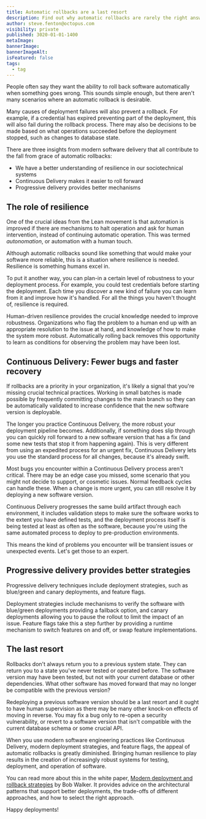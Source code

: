 ```yaml
---
title: Automatic rollbacks are a last resort
description: Find out why automatic rollbacks are rarely the right answer to deployment challenges.
author: steve.fenton@octopus.com
visibility: private
published: 3020-01-01-1400
metaImage: 
bannerImage: 
bannerImageAlt: 
isFeatured: false
tags: 
  - tag
---
```


People often say they want the ability to roll back software automatically when something goes wrong. This sounds simple enough, but there aren't many scenarios where an automatic rollback is desirable.

Many causes of deployment failures will also prevent a rollback. For example, if a credential has expired preventing part of the deployment, this will also fail during the rollback process. There may also be decisions to be made based on what operations succeeded before the deployment stopped, such as changes to database state.

There are three insights from modern software delivery that all contribute to the fall from grace of automatic rollbacks:

- We have a better understanding of resilience in our sociotechnical systems  
- Continuous Delivery makes it easier to roll forward  
- Progressive delivery provides better mechanisms

## The role of resilience

One of the crucial ideas from the Lean movement is that automation is improved if there are mechanisms to halt operation and ask for human intervention, instead of continuing automatic operation. This was termed *autonomation*, or automation with a human touch.

Although automatic rollbacks sound like something that would make your software more reliable, this is a situation where resilience is needed. Resilience is something humans excel in.

To put it another way, you can plan-in a certain level of robustness to your deployment process. For example, you could test credentials before starting the deployment. Each time you discover a new kind of failure you can learn from it and improve how it's handled. For all the things you haven't thought of, resilience is required.

Human-driven resilience provides the crucial knowledge needed to improve robustness. Organizations who flag the problem to a human end up with an appropriate resolution to the issue at hand, and knowledge of how to make the system more robust. Automatically rolling back removes this opportunity to learn as conditions for observing the problem may have been lost.

## Continuous Delivery: Fewer bugs and faster recovery

If rollbacks are a priority in your organization, it's likely a signal that you're missing crucial technical practices. Working in small batches is made possible by frequently committing changes to the main branch so they can be automatically validated to increase confidence that the new software version is deployable.

The longer you practice Continuous Delivery, the more robust your deployment pipeline becomes. Additionally, if something does slip through you can quickly roll forward to a new software version that has a fix (and some new tests that stop it from happening again). This is very different from using an expedited process for an urgent fix, Continuous Delivery lets you use the standard process for all changes, because it's already swift.

Most bugs you encounter within a Continuous Delivery process aren't critical. There may be an edge case you missed, some scenario that you might not decide to support, or cosmetic issues. Normal feedback cycles can handle these. When a change is more urgent, you can still resolve it by deploying a new software version.

Continuous Delivery progresses the same build artifact through each environment, it includes validation steps to make sure the software works to the extent you have defined tests, and the deployment process itself is being tested at least as often as the software, because you're using the same automated process to deploy to pre-production environments.

This means the kind of problems you encounter will be transient issues or unexpected events. Let's get those to an expert.

## Progressive delivery provides better strategies

Progressive delivery techniques include deployment strategies, such as blue/green and canary deployments, and feature flags.

Deployment strategies include mechanisms to verify the software with blue/green deployments providing a failback option, and canary deployments allowing you to pause the rollout to limit the impact of an issue. Feature flags take this a step further by providing a runtime mechanism to switch features on and off, or swap feature implementations.

## The last resort

Rollbacks don't always return you to a previous system state. They can return you to a state you've never tested or operated before. The software version may have been tested, but not with your current database or other dependencies. What other software has moved forward that may no longer be compatible with the previous version?

Redeploying a previous software version should be a last resort and it ought to have human supervision as there may be many other knock-on effects of moving in reverse. You may fix a bug only to re-open a security vulnerability, or revert to a software version that isn't compatible with the current database schema or some crucial API.

When you use modern software engineering practices like Continuous Delivery, modern deployment strategies, and feature flags, the appeal of automatic rollbacks is greatly diminished. Bringing human resilience to play results in the creation of increasingly robust systems for testing, deployment, and operation of software.

You can read more about this in the white paper, [Modern deployment and rollback strategies](https://octopus.com/whitepapers/modern-deployment-and-rollback-strategies) by Bob Walker. It provides advice on the architectural patterns that support better deployments, the trade-offs of different approaches, and how to select the right approach.

Happy deployments!

